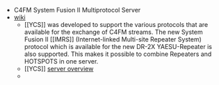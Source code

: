 - C4FM System Fusion II Multiprotocol Server
- [wiki](http://ycs-wiki.xreflector.net/doku.php)
    - [[YCS]] was developed to support the various protocols that are available for the exchange of C4FM streams. The new System Fusion II [[IMRS]] (Internet-linked Multi-site Repeater System) protocol which is available for the new DR-2X YAESU-Repeater is also supported. This makes it possible to combine Repeaters and HOTSPOTS in one server.
    - [[YCS]] [server overview](http://ycs-wiki.xreflector.net/doku.php?id=ycsserver:overview:server)
    - 
